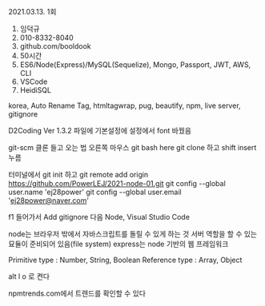2021.03.13. 1회
1. 임덕규
2. 010-8332-8040
3. github.com/booldook
4. 50시간
5. ES6/Node(Express)/MySQL(Sequelize), Mongo, Passport, JWT, AWS, CLI
6. VSCode
7. HeidiSQL


korea, Auto Rename Tag, htmltagwrap, pug, beautify, npm, live server, gitignore

D2Coding Ver 1.3.2
파일에 기본설정에 설정에서 font 바꿨음

git-scm
클론 들고 오는 법 오른쪽 마우스 git bash here
git clone 하고 shift insert누름

터미널에서 git init 하고
git remote add origin https://github.com/PowerLEJ/2021-node-01.git
git config --global user.name 'ej28power'
git config --global user.email 'ej28power@naver.com'

f1 들어가서 Add gitignore 다음 Node, Visual Studio Code

node는 브라우저 밖에서 자바스크립트를 돌릴 수 있게 하는 것
서버 역할을 할 수 있는 묘듈이 준비되어 있음(file system)
express는 node 기반의 웹 프레임워크

Primitive type : Number, String, Boolean
Reference type : Array, Object

alt l o 로 켠다

npmtrends.com에서 트렌드를 확인할 수 있다